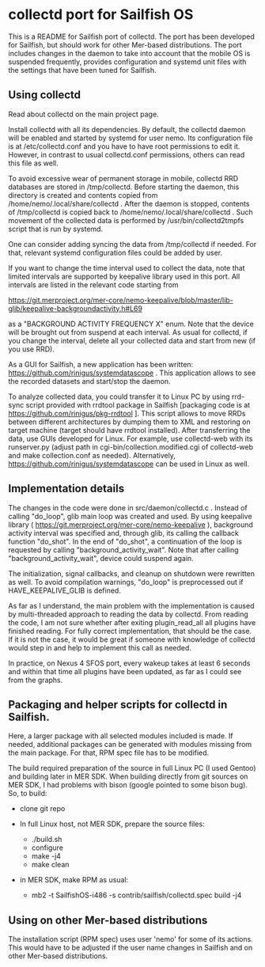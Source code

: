 
# collectd port for Sailfish OS

This is a README for Sailfish port of collectd. The port has been
developed for Sailfish, but should work for other Mer-based
distributions. The port includes changes in the daemon to take into
account that the mobile OS is suspended frequently, provides
configuration and systemd unit files with the settings that have been
tuned for Sailfish.


## Using collectd

Read about collectd on the main project page.

Install collectd with all its dependencies. By default, the collectd
daemon will be enabled and started by systemd for user nemo. Its
configuration file is at /etc/collectd.conf and you have to have root
permissions to edit it. However, in contrast to usual collectd.conf
permissions, others can read this file as well.

To avoid excessive wear of permanent storage in mobile, collectd RRD
databases are stored in /tmp/collectd. Before starting the daemon,
this directory is created and contents copied from
/home/nemo/.local/share/collectd . After the daemon is stopped,
contents of /tmp/collectd is copied back to
/home/nemo/.local/share/collectd . Such movement of the collected data
is performed by /usr/bin/collectd2tmpfs script that is run by systemd.

One can consider adding syncing the data from /tmp/collectd if
needed. For that, relevant systemd configuration files could be added
by user.

If you want to change the time interval used to collect the data, note
that limited intervals are supported by keepalive library used in this
port. All intervals are listed in the relevant code starting from 

https://git.merproject.org/mer-core/nemo-keepalive/blob/master/lib-glib/keepalive-backgroundactivity.h#L69

as a "BACKGROUND ACTIVITY FREQUENCY X" enum. Note that the device will
be brought out from suspend at each interval. As usual for collectd,
if you change the interval, delete all your collected data and start
from new (if you use RRD).

As a GUI for Sailfish, a new application has been written: https://github.com/rinigus/systemdatascope . This application allows to see the recorded datasets and start/stop the daemon.

To analyze collected data, you could transfer it to Linux PC by using
rrd-sync script provided with rrdtool package in Sailfish
[packaging code is at https://github.com/rinigus/pkg-rrdtool ]. This
script allows to move RRDs between different architectures by dumping
them to XML and restoring on target machine (target should have
rrdtool installed). After transferring the data, use GUIs developed
for Linux. For example, use collectd-web with its runserver.py (adjust
path in cgi-bin/collection.modified.cgi of collectd-web and make
collection.conf as needed). Alternatively, https://github.com/rinigus/systemdatascope can be used in Linux as well.


## Implementation details

The changes in the code were done in src/daemon/collectd.c . Instead
of calling "do\_loop", glib main loop was created and used. By using
keepalive library ( https://git.merproject.org/mer-core/nemo-keepalive
), background activity interval was specified and, through glib, its
calling the callback function "do\_shot". In the end of "do\_shot", a
continuation of the loop is requested by calling
"background\_activity\_wait". Note that after calling
"background\_activity\_wait", device could suspend again.

The initialization, signal callbacks, and cleanup on shutdown were
rewritten as well. To avoid compilation warnings, "do\_loop" is
preprocessed out if HAVE\_KEEPALIVE\_GLIB is defined.

As far as I understand, the main problem with the implementation is
caused by multi-threaded approach to reading the data by
collectd. From reading the code, I am not sure whether after exiting
plugin\_read\_all all plugins have finished reading. For fully correct
implementation, that should be the case. If it is not the case, it
would be great if someone with knowledge of collectd would step in and
help to implement this call as needed.

In practice, on Nexus 4 SFOS port, every wakeup takes at least 6
seconds and within that time all plugins have been updated, as far as
I could see from the graphs.



## Packaging and helper scripts for collectd in Sailfish.

Here, a larger package with all selected modules included is made. If
needed, additional packages can be generated with modules missing from
the main package. For that, RPM spec file has to be modified.

The build required preparation of the source in full Linux PC (I used
Gentoo) and building later in MER SDK. When building directly from git
sources on MER SDK, I had problems with bison (google pointed to some
bison bug). So, to build:

* clone git repo

* In full Linux host, not MER SDK, prepare the source files:
  * ./build.sh
  * configure
  * make -j4
  * make clean

* in MER SDK, make RPM as usual:
  * mb2 -t SailfishOS-i486 -s contrib/sailfish/collectd.spec build -j4



## Using on other Mer-based distributions

The installation script (RPM spec) uses user 'nemo' for some of its
actions. This would have to be adjusted if the user name changes in
Sailfish and on other Mer-based distributions.
